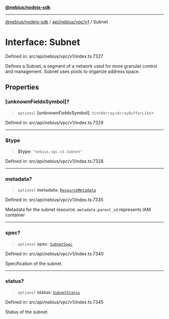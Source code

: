 [**@nebius/nodejs-sdk**](../../../../../README.md)

***

[@nebius/nodejs-sdk](../../../../../README.md) / [api/nebius/vpc/v1](../README.md) / Subnet

# Interface: Subnet

Defined in: src/api/nebius/vpc/v1/index.ts:7327

Defines a Subnet, a segment of a network used for more granular control and management.
 Subnet uses pools to organize address space.

## Properties

### \[unknownFieldsSymbol\]?

> `optional` **\[unknownFieldsSymbol\]**: `Uint8Array`\<`ArrayBufferLike`\>

Defined in: src/api/nebius/vpc/v1/index.ts:7329

***

### $type

> **$type**: `"nebius.vpc.v1.Subnet"`

Defined in: src/api/nebius/vpc/v1/index.ts:7328

***

### metadata?

> `optional` **metadata**: [`ResourceMetadata`](../../../common/v1/interfaces/ResourceMetadata.md)

Defined in: src/api/nebius/vpc/v1/index.ts:7335

Metadata for the subnet resource.
 `metadata.parent_id` represents IAM container

***

### spec?

> `optional` **spec**: [`SubnetSpec`](SubnetSpec.md)

Defined in: src/api/nebius/vpc/v1/index.ts:7340

Specification of the subnet.

***

### status?

> `optional` **status**: [`SubnetStatus`](SubnetStatus.md)

Defined in: src/api/nebius/vpc/v1/index.ts:7345

Status of the subnet.
